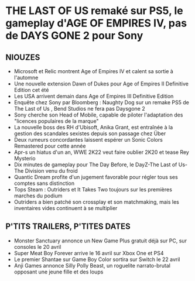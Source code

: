 # THE LAST OF US remaké sur PS5, le gameplay d'AGE OF EMPIRES IV, pas de DAYS GONE 2 pour Sony

## NIOUZES

- Microsoft et Relic montrent Age of Empires IV et calent sa sortie à l'automne
- Une nouvelle extension Dawn of Dukes pour Age of Empires II Definitive Edition cet été
- Les USA arrivent demain dans Age of Empires III Definitive Edition
- Enquête chez Sony par Bloomberg : Naughty Dog sur un remake PS5 de The Last of Us , Bend Studios ne fera pas Daysgone 2
- Sony cherche son Head of Mobile, capable de piloter l'adaptation des "licences populaires de la marque"
- La nouvelle boss des RH d'Ubisoft, Anika Grant, est entraînée à la gestion des scandales sexistes depuis son passage chez Über
- Deux rumeurs concordantes laissent espérer un Sonic Colors Remastered pour cette année
- Apr-s un hiatus d'un an, WWE 2K22 veut faire oublier 2K20 et tease Rey Mysterio
- Dix minutes de gameplay pour The Day Before, le DayZ-The Last of Us-The Division venu du froid
- Quantic Dream profite d'un jugement favorable pour régler tous ses comptes sans distinction 
- Tops Steam : Outriders et It Takes Two toujours sur les premières marches du podium
- Outriders a bien patché son crossplay et son matchmaking, mais les inventaires vides continuent à se multiplier

## P'TITS TRAILERS, P'TITES DATES

- Monster Sanctuary annonce un New Game Plus gratuit déjà sur PC, sur consoles le 20 avril
- Super Meat Boy Forever arrive le 16 avril sur Xbox One et PS4
- Le premier Shantae sur Game Boy Color sortira sur Switch le 22 avril
- Anji Games annonce Silly Polly Beast, un roguelite narrato-brutal opposant une jeune fille et des loups
